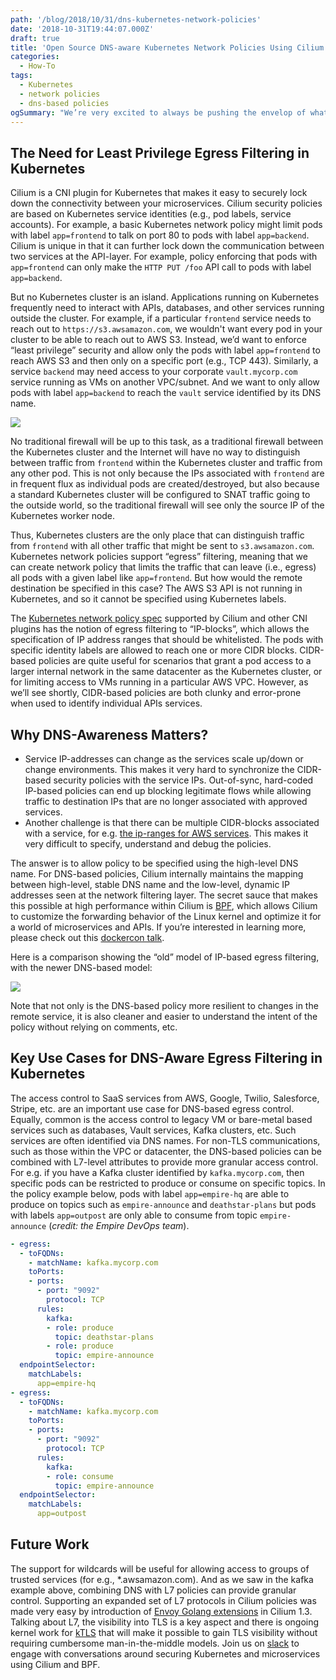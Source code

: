 ```yaml
---
path: '/blog/2018/10/31/dns-kubernetes-network-policies'
date: '2018-10-31T19:44:07.000Z'
draft: true
title: 'Open Source DNS-aware Kubernetes Network Policies Using Cilium'
categories:
  - How-To
tags:
  - Kubernetes
  - network policies
  - dns-based policies
ogSummary: "We’re very excited to always be pushing the envelop of what is possible using open source technology like Cilium with Kubernetes, and its one of the reason’s we’re so excited about Cilium's support for DNS-aware egress security policies. In this post, we’ll explain why this capability is a big win for users locking down their Kubernetes clusters, and walk through a few key use cases."
---
```


## The Need for Least Privilege Egress Filtering in Kubernetes

Cilium is a CNI plugin for Kubernetes that makes it easy to securely lock down the connectivity between your microservices. Cilium security policies are based on Kubernetes service identities (e.g., pod labels, service accounts). For example, a basic Kubernetes network policy might limit pods with label `app=frontend` to talk on port 80 to pods with label `app=backend`. Cilium is unique in that it can further lock down the communication between two services at the API-layer. For example, policy enforcing that pods with `app=frontend` can only make the `HTTP PUT /foo` API call to pods with label `app=backend`.

But no Kubernetes cluster is an island. Applications running on Kubernetes frequently need to interact with APIs, databases, and other services running outside the cluster. For example, if a particular `frontend` service needs to reach out to `https://s3.awsamazon.com`, we wouldn't want every pod in your cluster to be able to reach out to AWS S3. Instead, we’d want to enforce “least privilege” security and allow only the pods with label `app=frontend` to reach AWS S3 and then only on a specific port (e.g., TCP 443). Similarly, a service `backend` may need access to your corporate `vault.mycorp.com` service running as VMs on another VPC/subnet. And we want to only allow pods with label `app=backend` to reach the `vault` service identified by its DNS name.

![](dns-egress-control.png)

No traditional firewall will be up to this task, as a traditional firewall between the Kubernetes cluster and the Internet will have no way to distinguish between traffic from `frontend` within the Kubernetes cluster and traffic from any other pod. This is not only because the IPs associated with `frontend` are in frequent flux as individual pods are created/destroyed, but also because a standard Kubernetes cluster will be configured to SNAT traffic going to the outside world, so the traditional firewall will see only the source IP of the Kubernetes worker node.

Thus, Kubernetes clusters are the only place that can distinguish traffic from `frontend` with all other traffic that might be sent to `s3.awsamazon.com`. Kubernetes network policies support “egress” filtering, meaning that we can create network policy that limits the traffic that can leave (i.e., egress) all pods with a given label like `app=frontend`. But how would the remote destination be specified in this case? The AWS S3 API is not running in Kubernetes, and so it cannot be specified using Kubernetes labels.

The [Kubernetes network policy spec](https://kubernetes.io/docs/concepts/services-networking/network-policies/) supported by Cilium and other CNI plugins has the notion of egress filtering to “IP-blocks”, which allows the specification of IP address ranges that should be whitelisted. The pods with specific identity labels are allowed to reach one or more CIDR blocks. CIDR-based policies are quite useful for scenarios that grant a pod access to a larger internal network in the same datacenter as the Kubernetes cluster, or for limiting access to VMs running in a particular AWS VPC. However, as we’ll see shortly, CIDR-based policies are both clunky and error-prone when used to identify individual APIs services.

## Why DNS-Awareness Matters?

- Service IP-addresses can change as the services scale up/down or change environments. This makes it very hard to synchronize the CIDR-based security policies with the service IPs. Out-of-sync, hard-coded IP-based policies can end up blocking legitimate flows while allowing traffic to destination IPs that are no longer associated with approved services.
- Another challenge is that there can be multiple CIDR-blocks associated with a service, for e.g. [the ip-ranges for AWS services](https://ip-ranges.amazonaws.com/ip-ranges.json). This makes it very difficult to specify, understand and debug the policies.

The answer is to allow policy to be specified using the high-level DNS name. For DNS-based policies, Cilium internally maintains the mapping between high-level, stable DNS name and the low-level, dynamic IP addresses seen at the network filtering layer. The secret sauce that makes this possible at high performance within Cilium is [BPF](https://cilium.readthedocs.io/en/stable/bpf/), which allows Cilium to customize the forwarding behavior of the Linux kernel and optimize it for a world of microservices and APIs. If you’re interested in learning more, please check out this [dockercon talk](https://youtu.be/ilKlmTDdFgk).

Here is a comparison showing the “old” model of IP-based egress filtering, with the newer DNS-based model:

![](dns-cidr-compare.png)

Note that not only is the DNS-based policy more resilient to changes in the remote service, it is also cleaner and easier to understand the intent of the policy without relying on comments, etc.

## Key Use Cases for DNS-Aware Egress Filtering in Kubernetes

The access control to SaaS services from AWS, Google, Twilio, Salesforce, Stripe, etc. are an important use case for DNS-based egress control. Equally, common is the access control to legacy VM or bare-metal based services such as databases, Vault services, Kafka clusters, etc. Such services are often identified via DNS names. For non-TLS communications, such as those within the VPC or datacenter, the DNS-based policies can be combined with L7-level attributes to provide more granular access control. For e.g. if you have a Kafka cluster identified by `kafka.mycorp.com`, then specific pods can be restricted to produce or consume on specific topics. In the policy example below, pods with label `app=empire-hq` are able to produce on topics such as `empire-announce` and `deathstar-plans` but pods with labels `app=outpost` are only able to consume from topic `empire-announce` (_credit: the Empire DevOps team_).

```YAML
- egress:
  - toFQDNs:
    - matchName: kafka.mycorp.com
    toPorts:
    - ports:
      - port: "9092"
        protocol: TCP
      rules:
        kafka:
        - role: produce
          topic: deathstar-plans
        - role: produce
          topic: empire-announce
  endpointSelector:
    matchLabels:
      app=empire-hq
- egress:
  - toFQDNs:
    - matchName: kafka.mycorp.com
    toPorts:
    - ports:
      - port: "9092"
        protocol: TCP
      rules:
        kafka:
        - role: consume
          topic: empire-announce
  endpointSelector:
    matchLabels:
      app=outpost

```

## Future Work

The support for wildcards will be useful for allowing access to groups of trusted services (for e.g., \*.awsamazon.com). And as we saw in the kafka example above, combining DNS with L7 policies can provide granular control. Supporting an expanded set of L7 protocols in Cilium policies was made very easy by introduction of [Envoy Golang extensions](https://cilium.io/blog/2018/10/23/cilium-13-envoy-go) in Cilium 1.3. Talking about L7, the visibility into TLS is a key aspect and there is ongoing kernel work for [kTLS](https://netdevconf.org/1.2/papers/ktls.pdf) that will make it possible to gain TLS visibility without requiring cumbersome man-in-the-middle models. Join us on [slack](https://slack.cilium.io/) to engage with conversations around securing Kubernetes and microservices using Cilium and BPF.
